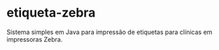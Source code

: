 # etiqueta-zebra
Sistema simples em Java para impressão de etiquetas para clínicas em impressoras Zebra.
